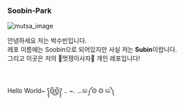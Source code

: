 ### Soobin-Park

![mutsa_image](mutsa_session2.gif) <br>

안녕하세요 저는 박수빈입니다. <br>
레포 이름에는 Soobin으로 되어있지만 사실 저는 **Subin**이랍니다. <br>
그리고 이곳은 저의 🦁멋쟁이사자🦁 개인 레포입니다!

<br><br>
Hello World~ ʕ̡̢̡ʘ̅͟͜ʘ̲̅ʔ̢̡̢  .. ~. ...ଲ༼Ꙩ Ꙩ ଲ༽
